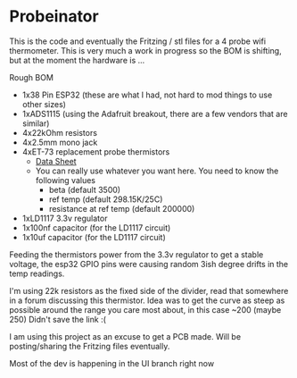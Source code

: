 # Probeinator

This is the code and eventually the Fritzing / stl files for a 4 probe wifi thermometer.  This is
very much a work in progress so the BOM is shifting, but at the moment the hardware is ...

Rough BOM

- 1x38 Pin ESP32 (these are what I had, not hard to mod things to use other sizes)
- 1xADS1115 (using the Adafruit breakout, there are a few vendors that are similar)
- 4x22kOhm resistors
- 4x2.5mm mono jack
- 4xET-73 replacement probe thermistors
  - [Data Sheet](https://drive.google.com/file/d/1ukcaFtORlLmLLrnIlCA0BvS1rEwbFoyd4ReqIFV8y3iL1sojljPAW8x8bYZW/view)
  - You can really use whatever you want here.  You need to know the following values
    - beta (default 3500)
    - ref temp (default 298.15K/25C)
    - resistance at ref temp (default 200000)
- 1xLD1117 3.3v regulator
- 1x100nf capacitor (for the LD1117 circuit)
- 1x10uf capacitor (for the LD1117 circuit)

Feeding the thermistors power from the 3.3v regulator to get a stable voltage, the esp32 GPIO pins were causing random 3ish degree drifts in the temp readings.

I'm using 22k resistors as the fixed side of the divider, read that somewhere in a forum discussing this thermistor. Idea was to get the curve as steep as possible around the range you care most about, in this case ~200 (maybe 250) Didn't save the link :(

I am using this project as an excuse to get a PCB made. Will be posting/sharing the Fritzing files eventually.

Most of the dev is happening in the UI branch right now

